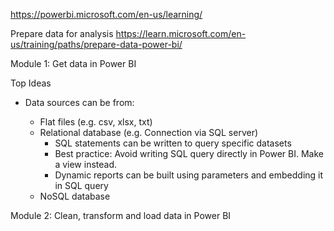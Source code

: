 https://powerbi.microsoft.com/en-us/learning/

Prepare data for analysis
https://learn.microsoft.com/en-us/training/paths/prepare-data-power-bi/

Module 1: Get data in Power BI

Top Ideas

-   Data sources can be from:

    -   Flat files (e.g. csv, xlsx, txt)
    -   Relational database (e.g. Connection via SQL server)
        -   SQL statements can be written to query specific datasets
        -   Best practice: Avoid writing SQL query directly in Power BI. Make a view instead.
        -   Dynamic reports can be built using parameters and embedding it in SQL query
    -   NoSQL database

Module 2: Clean, transform and load data in Power BI
